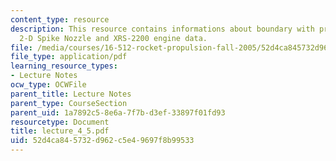 ```yaml
---
content_type: resource
description: This resource contains informations about boundary with prescribed pressure,
  2-D Spike Nozzle and XRS-2200 engine data.
file: /media/courses/16-512-rocket-propulsion-fall-2005/52d4ca845732d962c5e49697f8b99533_lecture_4_5.pdf
file_type: application/pdf
learning_resource_types:
- Lecture Notes
ocw_type: OCWFile
parent_title: Lecture Notes
parent_type: CourseSection
parent_uid: 1a7892c5-8e6a-7f7b-d3ef-33897f01fd93
resourcetype: Document
title: lecture_4_5.pdf
uid: 52d4ca84-5732-d962-c5e4-9697f8b99533
---
```


